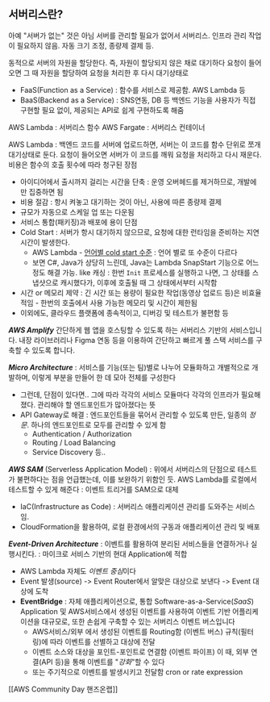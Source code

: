 ## 서버리스란?
아예 "서버가 없는" 것은 아님
서버를 관리할 필요가 없어서 서버리스.
인프라 관리 작업이 필요하지 않음. 자동 크기 조정, 종량제 결제 등. 

동적으로 서버의 자원을 할당한다. 즉, 자원이 할당되지 않은 채로 대기하다 요청이 들어오면 그 때 자원을 할당하여 요청을 처리한 후 다시 대기상태로
- FaaS(Function as a Service) : 함수를 서비스로 제공함. AWS Lambda 등
- BaaS(Backend as a Service) : SNS연동, DB 등 백엔드 기능을 사용자가 직접 구현할 필요 없이, 제공되는 API로 쉽게 구현하도록 해줌

AWS Lambda : 서버리스 함수
AWS Fargate : 서버리스 컨테이너

AWS Lambda : 백엔드 코드를 서버에 업로드하면, 서버는 이 코드를 함수 단위로 쪼개 대기상태로 둔다.
요청이 들어오면 서버가 이 코드를 깨워 요청을 처리하고 다시 재운다.
비용은 함수의 호출 횟수에 따라 청구된
장점
- 아이디어에서 출시까지 걸리는 시간을 단축 : 운영 오버헤드를 제거하므로, 개발에만 집중하면 됨
- 비용 절감 : 항시 켜놓고 대기하는 것이 아닌, 사용에 따른 종량제 결제
- 규모가 자동으로 스케일 업 또는 다운됨
- 서비스 통합(패키징)과 배포에 용이
단점
- Cold Start : 서버가 항시 대기하지 않으므로, 요청에 대한 런타임을 준비하는 지연 시간이 발생한다. 
	- AWS Lambda - [언어별 cold start 수준](https://theburningmonk.com/2017/06/aws-lambda-compare-coldstart-time-with-different-languages-memory-and-code-sizes/) : 언어 별로 또 수준이 다르다
	- 보면 C#, Java가 상당히 느린데, Java는 Lambda SnapStart 기능으로 어느정도 해결 가능.
		like 캐싱 : 한번 `Init` 프로세스를 실행하고 나면, 그 상태를 스냅샷으로 캐시했다가, 이후에 호출될 때 그 상태에서부터 시작함
- 시간 or 메모리 제약 : 긴 시간 또는 용량이 필요한 작업(동영상 업로드 등)은 비효율적임 - 한번의 호출에서 사용 가능한 메모리 및 시간이 제한됨
- 이외에도, 클라우드 플랫폼에 종속적이고, 디버깅 및 테스트가 불편함 등

***AWS Amplify***
간단하게 웹 앱을 호스팅할 수 있도록 하는 서버리스 기반의 서비스입니다.
내장 라이브러리나 Figma 연동 등을 이용하여 간단하고 빠르게 풀 스택 서비스를 구축할 수 있도록 합니다.

***Micro Architecture*** : 서비스를 기능(또는 팀)별로 나누어 모듈화하고 개별적으로 개발하며, 이렇게 부분을 만들어 한 데 모아 전체를 구성한다
- 그런데, 단점이 있다면.. 그에 따라 각각의 서비스 모듈마다 각각의 인프라가 필요해졌다. 관리해야 할 엔드포인트가 많아졌다는 뜻
- API Gateway로 해결 : 엔드포인트들을 묶어서 관리할 수 있도록 만든, 일종의 *정문*. 하나의 엔드포인트로 모두를 관리할 수 있게 함
	- Authentication / Authorization
	- Routing / Load Balancing
	- Service Discovery 등.. 

***AWS SAM*** (Serverless Application Model) : 위에서 서버리스의 단점으로 테스트가 불편하다는 점을 언급했는데, 이를 보완하기 위함인 듯.
AWS Lambda를 로컬에서 테스트할 수 있게 해준다 : 이벤트 트리거를 SAM으로 대체
- IaC(Infrastructure as Code) : 서버리스 애플리케이션 관리를 도와주는 서비스임.
- CloudFormation을 활용하여, 로컬 환경에서의 구동과 애플리케이션 관리 및 배포

***Event-Driven Architecture*** : 이벤트를 활용하여 분리된 서비스들을 연결하거나 실행시킨다.  : 마이크로 서비스 기반의 현대 Application에 적합
- AWS Lambda 자체도 *이벤트 중심*이다
- Event 발생(source) -> Event Router에서 알맞은 대상으로 보낸다 -> Event 대상에 도착
- **EventBridge** : 자체 애플리케이션으로, 통합 Software-as-a-Service($SaaS$)
		Application 및 AWS서비스에서 생성된 이벤트를 사용하여 이벤트 기반 어플리케이션을 대규모로, 또한 손쉽게 구축할 수 있는 서버리스 이벤트 버스입니다 
	- AWS서비스/외부 에서 생성된 이벤트를 Routing함 (이벤트 버스)
		규칙(필터링)에 따라 이벤트를 선별하고 대상에 전달
	- 이벤트 소스와 대상을 포인트-포인트로 연결함 (이벤트 파이프)
		이 때, 외부 연결(API 등)을 통해 이벤트를 "*강화*"할 수 있다
	- 또는 주기적으로 이벤트를 발생시키고 전달함
		cron or rate expression


[[AWS Community Day 핸즈온랩]]